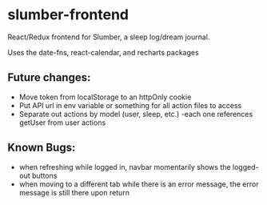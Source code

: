 # slumber-frontend
React/Redux frontend for Slumber, a sleep log/dream journal.

Uses the date-fns, react-calendar, and recharts packages

## Future changes:
- Move token from localStorage to an httpOnly cookie
- Put API url in env variable or something for all action files to access
- Separate out actions by model (user, sleep, etc.) -each one references getUser from user actions

## Known Bugs:
- when refreshing while logged in, navbar momentarily shows the logged-out buttons
- when moving to a different tab while there is an error message, the error message is still there upon return
